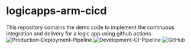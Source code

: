 # logicapps-arm-cicd
This repository contains the demo code to implement the continuous integration and delivery for a logic app using github actions
![Production-Deployment-Pipeline](https://github.com/fullstackmaddy/logicapps-arm-cicd/workflows/Production-Deployment-Pipeline/badge.svg)
![Development-CI-Pipeline](https://github.com/fullstackmaddy/logicapps-arm-cicd/workflows/Development-CI-Pipeline/badge.svg)
![GitHub](https://img.shields.io/github/license/fullstackmaddy/logicapps-arm-cicd)
